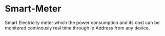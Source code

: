 # Smart-Meter
Smart Electricity meter which the power consumption and its cost can be monitered continously real time through Ip Address from any device.
